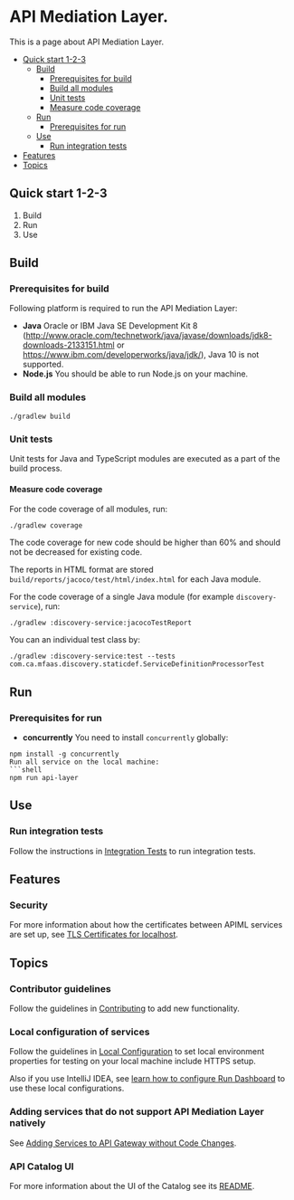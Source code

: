 # API Mediation Layer.

This is a page about API Mediation Layer.

* [Quick start 1-2-3](#quick-start-1-2-3)
    * [Build](#build)
        * [Prerequisites for build](#prerequisites-for-build)
        * [Build all modules](#build-all-modules)
        * [Unit tests](#unit-tests)
        * [Measure code coverage](#measure-code-coverage)
    * [Run](#run)
        * [Prerequisites for run](#prerequisites-for-run)
    * [Use](#use)
        * [Run integration tests](#run-integration-tests)
* [Features](#features)
* [Topics](#topics)

## Quick start 1-2-3

1. Build
2. Run
3. Use

## Build

### Prerequisites for build

Following platform is required to run the API Mediation Layer:

* **Java** Oracle or IBM Java SE Development Kit 8 (http://www.oracle.com/technetwork/java/javase/downloads/jdk8-downloads-2133151.html or https://www.ibm.com/developerworks/java/jdk/), Java 10 is not supported.
* **Node.js** You should be able to run Node.js on your machine.


### Build all modules
```shell
./gradlew build
```

### Unit tests
Unit tests for Java and TypeScript modules are executed as a part of the build process.


#### Measure code coverage

For the code coverage of all modules, run:
```shell
./gradlew coverage
```
The code coverage for new code should be higher than 60% and should not be decreased for existing code.

The reports in HTML format are stored `build/reports/jacoco/test/html/index.html` for each Java module.

For the code coverage of a single Java module (for example `discovery-service`), run:
```shell
./gradlew :discovery-service:jacocoTestReport
```
You can an individual test class by:
```shell
./gradlew :discovery-service:test --tests com.ca.mfaas.discovery.staticdef.ServiceDefinitionProcessorTest
```

## Run
### Prerequisites for run
* **concurrently**
You need to install `concurrently` globally:
```shell
npm install -g concurrently
Run all service on the local machine:
```shell
npm run api-layer
```
## Use

### Run integration tests

Follow the instructions in [Integration Tests](integration-tests/README.md) to run integration tests.

## Features

### Security

For more information about how the certificates between APIML services are set up, see [TLS Certificates for localhost](keystore/README.md).

## Topics

### Contributor guidelines

Follow the guidelines in [Contributing](CONTRIBUTING.md) to add new functionality.


### Local configuration of services

Follow the guidelines in [Local Configuration](docs/local-configuration.md) to set local environment properties for testing on your local machine include HTTPS setup.

Also if you use IntelliJ IDEA, see [learn how to configure Run Dashboard](docs/idea-setup.md) to use these local configurations.


### Adding services that do not support API Mediation Layer natively

See [Adding Services to API Gateway without Code Changes](docs/static-apis.md).


### API Catalog UI

For more information about the UI of the Catalog see its [README](api-catalog-ui/frontend/README.md).
